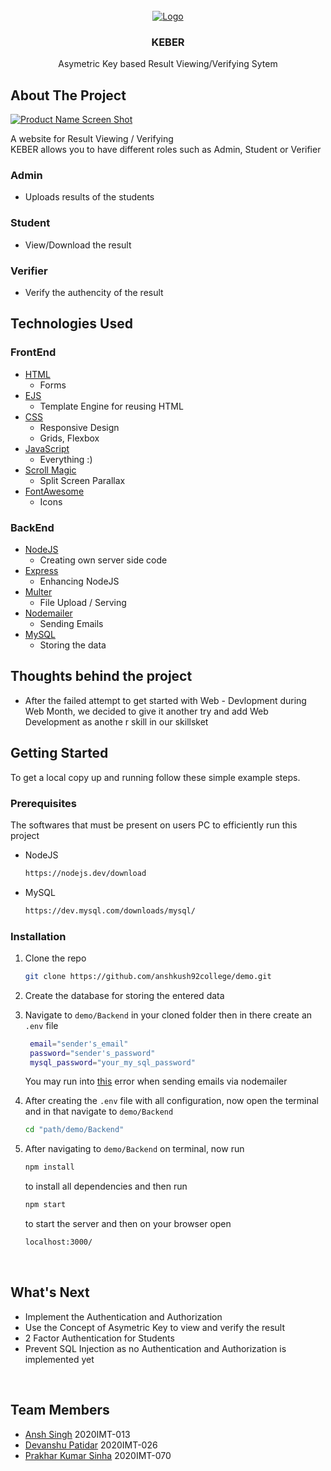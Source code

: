 <div id="top"></div>
<!--
*** Thanks for checking out the Best-README-Template. If you have a suggestion
*** that would make this better, please fork the repo and create a pull request
*** or simply open an issue with the tag "enhancement".
*** Don't forget to give the project a star!
*** Thanks again! Now go create something AMAZING! :D
-->

<!-- PROJECT SHIELDS -->
<!--
*** I'm using markdown "reference style" links for readability.
*** Reference links are enclosed in brackets [ ] instead of parentheses ( ).
*** See the bottom of this document for the declaration of the reference variables
*** for contributors-url, forks-url, etc. This is an optional, concise syntax you may use.
*** https://www.markdownguide.org/basic-syntax/#reference-style-links
-->

<!-- [![Contributors][contributors-shield]][contributors-url]
[![Forks][forks-shield]][forks-url]
[![Stargazers][stars-shield]][stars-url]
[![Issues][issues-shield]][issues-url]
[![MIT License][license-shield]][license-url]
[![LinkedIn][linkedin-shield]][linkedin-url] -->

<!-- PROJECT LOGO -->
<br />
<div align="center">
  <a href="https://github.com/anshkush92college/demo">
    <img src="https://res.cloudinary.com/dicbnntfh/image/upload/v1644667999/keber_xhkq6u.png" alt="Logo">
  </a>

<h3 align="center">KEBER</h3>

  <p align="center">
    Asymetric Key based Result Viewing/Verifying Sytem
    <!-- <br />
    <a href="https://github.com/anshkush92college/demo"><strong>Explore the docs »</strong></a>
    <br />
    <br />
    <a href="https://github.com/anshkush92college/demo">View Demo</a>
    ·
    <a href="https://github.com/anshkush92college/demo/issues">Report Bug</a>
    ·
    <a href="https://github.com/anshkush92college/demo/issues">Request Feature</a> -->
  </p>
</div>

<!-- ABOUT THE PROJECT -->

## About The Project

[![Product Name Screen Shot][product-screenshot]](https://pedantic-jang-7a875b.netlify.app/index.html)

A website for Result Viewing / Verifying
<br/>
KEBER allows you to have different roles such as Admin, Student or Verifier

### Admin

- Uploads results of the students

### Student

- View/Download the result

### Verifier

- Verify the authencity of the result
  <br/>

<!-- Here's a blank template to get started: To avoid retyping too much info. Do a search and replace with your text editor for the following: `anshkush92college`, `demo`, `twitter_handle`, `linkedin_username`, `email`, `email_client`, `KEBER`, `Asymetric Key based Result Viewing/Verifying Sytem` -->

<!-- <p align="right">(<a href="#top">back to top</a>)</p> -->

## Technologies Used 
### FrontEnd

- [HTML](https://developer.mozilla.org/en-US/docs/Web/HTML)
  - Forms
- [EJS](https://ejs.co/)
  - Template Engine for reusing HTML
- [CSS](https://developer.mozilla.org/en-US/docs/Web/CSS)
  - Responsive Design 
  - Grids, Flexbox
- [JavaScript](https://developer.mozilla.org/en-US/docs/Web/JavaScript)
  - Everything :) 
- [Scroll Magic](https://scrollmagic.io/)
  - Split Screen Parallax
- [FontAwesome](https://fontawesome.com/)
  - Icons 

### BackEnd

- [NodeJS](https://nodejs.dev/)
  - Creating own server side code
- [Express](https://expressjs.com/)
  - Enhancing NodeJS
- [Multer](https://www.npmjs.com/package/multer)
  - File Upload / Serving 
- [Nodemailer](https://www.npmjs.com/package/nodemailer)
  - Sending Emails
- [MySQL](https://www.npmjs.com/package/mysql2)
  - Storing the data

<!-- <p align="right">(<a href="#top">back to top</a>)</p> -->

## Thoughts behind the project
- After the failed attempt to get started with Web - Devlopment during Web Month, we decided to give it another try and add Web Development as anothe r skill in our skillsket 

## Getting Started

To get a local copy up and running follow these simple example steps.

### Prerequisites

The softwares that must be present on users PC to efficiently run this project

- NodeJS

  ```sh
  https://nodejs.dev/download
  ```

- MySQL
  ```sh
  https://dev.mysql.com/downloads/mysql/
  ```

### Installation

1. Clone the repo
   ```sh
   git clone https://github.com/anshkush92college/demo.git
   ```
2. Create the database for storing the entered data

3. Navigate to `demo/Backend` in your cloned folder then in there create an `.env` file

   ```sh
    email="sender's_email"
    password="sender's_password"
    mysql_password="your_my_sql_password"
   ```

   You may run into [this](https://bit.ly/nodemailer-gmail-problem) error when sending emails via nodemailer

4. After creating the `.env` file with all configuration, now open the terminal and in that navigate to `demo/Backend`

   ```sh
   cd "path/demo/Backend"
   ```

5. After navigating to `demo/Backend` on terminal, now run
   ```sh
   npm install
   ```
   to install all dependencies and then run 
   ```sh
   npm start
   ```
   to start the server and then on your browser open
   ```sh
   localhost:3000/
   ```

  <br>

## What's Next 
- Implement the Authentication and Authorization
- Use the Concept of Asymetric Key to view and verify the result
- 2 Factor Authentication for Students 
- Prevent SQL Injection as no Authentication and Authorization is implemented yet

<!-- <p align="right">(<a href="#top">back to top</a>)</p> -->

<br>

## Team Members

- [Ansh Singh](https://github.com/anshkush92college) 2020IMT-013
- [Devanshu Patidar](https://github.com/deadmanbmk6) 2020IMT-026
- [Prakhar Kumar Sinha](https://github.com/PkSinha7) 2020IMT-070

<!-- <p align="right">(<a href="#top">back to top</a>)</p> -->

[contributors-shield]: https://img.shields.io/github/contributors/anshkush92college/demo.svg?style=for-the-badge
[contributors-url]: https://github.com/anshkush92college/demo/graphs/contributors
[forks-shield]: https://img.shields.io/github/forks/anshkush92college/demo.svg?style=for-the-badge
[forks-url]: https://github.com/anshkush92college/demo/network/members
[stars-shield]: https://img.shields.io/github/stars/anshkush92college/demo.svg?style=for-the-badge
[stars-url]: https://github.com/anshkush92college/demo/stargazers
[issues-shield]: https://img.shields.io/github/issues/anshkush92college/demo.svg?style=for-the-badge
[issues-url]: https://github.com/anshkush92college/demo/issues
[license-shield]: https://img.shields.io/github/license/anshkush92college/demo.svg?style=for-the-badge
[license-url]: https://github.com/anshkush92college/demo/blob/master/LICENSE.txt
[linkedin-shield]: https://img.shields.io/badge/-LinkedIn-black.svg?style=for-the-badge&logo=linkedin&colorB=555
[linkedin-url]: https://linkedin.com/in/linkedin_username
[product-screenshot]: https://res.cloudinary.com/dicbnntfh/image/upload/v1645355300/1_qcivvo.png
